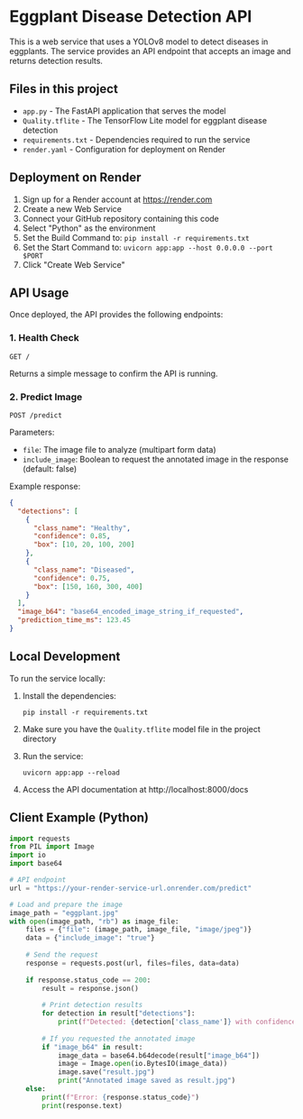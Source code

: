 # Eggplant Disease Detection API

This is a web service that uses a YOLOv8 model to detect diseases in eggplants. The service provides an API endpoint that accepts an image and returns detection results.

## Files in this project

- `app.py` - The FastAPI application that serves the model
- `Quality.tflite` - The TensorFlow Lite model for eggplant disease detection 
- `requirements.txt` - Dependencies required to run the service
- `render.yaml` - Configuration for deployment on Render

## Deployment on Render

1. Sign up for a Render account at https://render.com
2. Create a new Web Service
3. Connect your GitHub repository containing this code
4. Select "Python" as the environment
5. Set the Build Command to: `pip install -r requirements.txt`
6. Set the Start Command to: `uvicorn app:app --host 0.0.0.0 --port $PORT`
7. Click "Create Web Service"

## API Usage

Once deployed, the API provides the following endpoints:

### 1. Health Check

```
GET /
```

Returns a simple message to confirm the API is running.

### 2. Predict Image

```
POST /predict
```

Parameters:
- `file`: The image file to analyze (multipart form data)
- `include_image`: Boolean to request the annotated image in the response (default: false)

Example response:
```json
{
  "detections": [
    {
      "class_name": "Healthy",
      "confidence": 0.85,
      "box": [10, 20, 100, 200]
    },
    {
      "class_name": "Diseased",
      "confidence": 0.75,
      "box": [150, 160, 300, 400]
    }
  ],
  "image_b64": "base64_encoded_image_string_if_requested",
  "prediction_time_ms": 123.45
}
```

## Local Development

To run the service locally:

1. Install the dependencies:
   ```
   pip install -r requirements.txt
   ```

2. Make sure you have the `Quality.tflite` model file in the project directory

3. Run the service:
   ```
   uvicorn app:app --reload
   ```

4. Access the API documentation at http://localhost:8000/docs

## Client Example (Python)

```python
import requests
from PIL import Image
import io
import base64

# API endpoint
url = "https://your-render-service-url.onrender.com/predict"

# Load and prepare the image
image_path = "eggplant.jpg"
with open(image_path, "rb") as image_file:
    files = {"file": (image_path, image_file, "image/jpeg")}
    data = {"include_image": "true"}
    
    # Send the request
    response = requests.post(url, files=files, data=data)
    
    if response.status_code == 200:
        result = response.json()
        
        # Print detection results
        for detection in result["detections"]:
            print(f"Detected: {detection['class_name']} with confidence {detection['confidence']}")
        
        # If you requested the annotated image
        if "image_b64" in result:
            image_data = base64.b64decode(result["image_b64"])
            image = Image.open(io.BytesIO(image_data))
            image.save("result.jpg")
            print("Annotated image saved as result.jpg")
    else:
        print(f"Error: {response.status_code}")
        print(response.text)
``` 